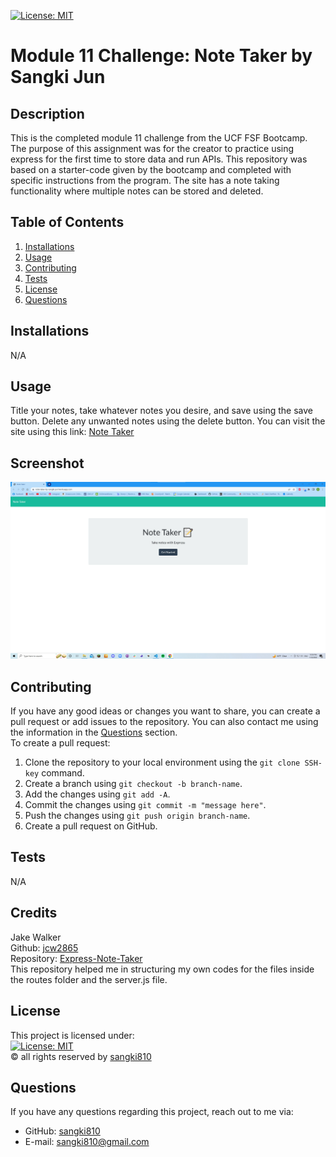 [![License: MIT](https://img.shields.io/badge/License-MIT-yellow.svg)](https://opensource.org/licenses/MIT)
# Module 11 Challenge: Note Taker by Sangki Jun

## Description
This is the completed module 11 challenge from the UCF FSF Bootcamp. The purpose of this assignment was for the creator to practice using express for the first time to store data and run APIs. This repository was based on a starter-code given by the bootcamp and completed with specific instructions from the program. The site has a note taking functionality where multiple notes can be stored and deleted.

## Table of Contents
1. [Installations](#installations)
2. [Usage](#usage)
3. [Contributing](#contributing)
4. [Tests](#tests)
5. [License](#license)
6. [Questions](#questions)

## Installations
N/A

## Usage
Title your notes, take whatever notes you desire, and save using the save button. Delete any unwanted notes using the delete button. You can visit the site using this link: [Note Taker](https://note-taker-by-sangki-jun.herokuapp.com/)

## Screenshot
![](./public/assets/images/note%20taker.jpg)

## Contributing
If you have any good ideas or changes you want to share, you can create a pull request or add issues to the repository. You can also contact me using the information in the [Questions](#questions) section.<br />
To create a pull request:
1. Clone the repository to your local environment using the `git clone SSH-key` command.
2. Create a branch using `git checkout -b branch-name`.
3. Add the changes using `git add -A`.
4. Commit the changes using `git commit -m "message here"`.
5. Push the changes using `git push origin branch-name`.
6. Create a pull request on GitHub.

## Tests
N/A

## Credits
Jake Walker<br />
Github: [jcw2865](https://github.com/JamesLJenks)<br />
Repository: [Express-Note-Taker](https://github.com/jcw2865/Express-Note-Taker)<br />
This repository helped me in structuring my own codes for the files inside the routes folder and the server.js file. 

## License
This project is licensed under:<br />
[![License: MIT](https://img.shields.io/badge/License-MIT-yellow.svg)](https://opensource.org/licenses/MIT)<br />
&copy; all rights reserved by [sangki810](https://github.com/sangki810)

## Questions
If you have any questions regarding this project, reach out to me via:
* GitHub: [sangki810](https://github.com/sangki810)
* E-mail: [sangki810@gmail.com](mailto:sangki810@gmail.com)